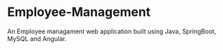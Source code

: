 # Employee-Management
An Employee managament web application built using Java, SpringBoot, MySQL and Angular.
